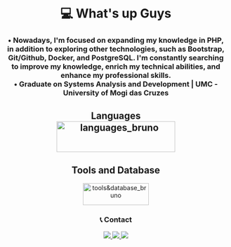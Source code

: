 <div align=center><h1>
 💻 What's up Guys 
 </h1>
 
 <h3>• Nowadays, I'm focused on expanding my knowledge in PHP, in addition to exploring other technologies, such as Bootstrap, Git/Github, Docker, and PostgreSQL. I'm constantly searching to improve my knowledge, enrich my technical abilities, and enhance my professional skills. <br>
 • Graduate on Systems Analysis and Development | UMC - University of Mogi das Cruzes  </h3>

 </div>

<div align=center>
 <h2>
    Languages  <br>
 <img align= "center"  alt="languages_bruno" height="70" width="270" src="https://skillicons.dev/icons?i=html,css,js,php,cs,java,bootstrap" />
 </h2>
 <h2>
   Tools and Database  <br/>
 </h2>
 <img align= "center"  alt="tools&database_bruno" height="50" width="150" src="https://skillicons.dev/icons?i=git,github,mysql,postgres" />

 <h3>
📞 Contact  
 </h3>
 
<a href="https://www.linkedin.com/in/bruno-oliveira-91165122b/" alt="Linkedin" target="_blank">
  	<img src="https://img.shields.io/badge/LinkedIn-0077B5?style=for-the-badge&logo=linkedin&logoColor=white" target="_blank">
</a>
  <a href="https://wa.me/+5511915643421" alt="WhatsApp" target="_blank">
  	<img src="https://img.shields.io/badge/WhatsApp-25D366?style=for-the-badge&logo=whatsapp&logoColor=white" target="_blank">
</a>
  <a href="mailto:brunoaxlrose8@gmail.com" alt="Gmail" target="_blank">
  	<img src="https://img.shields.io/badge/Gmail-D14836?style=for-the-badge&logo=gmail&logoColor=white" target="_blank">
</a>
</div>
 
